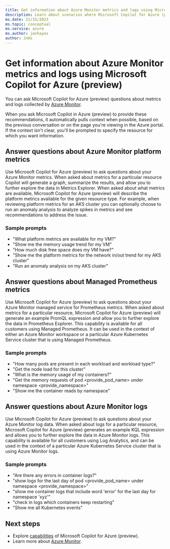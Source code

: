 ```yaml
---
title: Get information about Azure Monitor metrics and logs using Microsoft Copilot for Azure (preview)
description: Learn about scenarios where Microsoft Copilot for Azure (preview) can provide information about Azure Monitor metrics and logs.
ms.date: 11/15/2023
ms.topic: conceptual
ms.service: azure
ms.author: jenhayes
author: JnHs
---
```


# Get information about Azure Monitor metrics and logs using Microsoft Copilot for Azure (preview)

You can ask Microsoft Copilot for Azure (preview) questions about metrics and logs collected by [Azure Monitor](/azure/azure-monitor/).

When you ask Microsoft Copilot in Azure (preview) to provide these recommendations, it automatically pulls context when possible, based on the previous conversation or on the page you're viewing in the Azure portal. If the context isn't clear, you'll be prompted to specify the resource for which you want information.

## Answer questions about Azure Monitor platform metrics

Use Microsoft Copilot for Azure (preview) to ask questions about your Azure Monitor metrics. When asked about metrics for a particular resource Copilot will generate a graph, summarize the results, and allow you to further explore the data in Metrics Explorer. When asked about what metrics are available, Microsoft Copilot for Azure (preview) will describe the platform metrics available for the given resource type. For example, when reviewing platform metrics for an AKS cluster you can optionally choose to run an anomaly analysis to analyze spikes in metrics and see recommendations to address the issue.

### Sample prompts

- "What platform metrics are available for my VM?"
- "Show me the memory usage trend for my VM"
- "How much disk free space does my VM have?"
- "Show me the platform metrics for the network in/out trend for my AKS cluster"
- "Run an anomaly analysis on my AKS cluster"

## Answer questions about Managed Prometheus metrics

Use Microsoft Copilot for Azure (preview) to ask questions about your Azure Monitor managed service for Prometheus metrics. When asked about metrics for a particular resource, Microsoft Copilot for Azure (preview) will generate an example PromQL expression and allow you to further explore the data in Prometheus Explorer. This capability is available for all customers using Managed Prometheus. It can be used in the context of either an Azure Monitor workspace or a particular Azure Kubernetes Service cluster that is using Managed Prometheus.

### Sample prompts

- "How many pods are present in each workload and workload type?"
- "Get the node load for this cluster"
- "What is the memory usage of my containers?"
- "Get the memory requests of pod <provide_pod_name> under namespace <provide_namespace>"
- "Show me the container reads by namespace"

## Answer questions about Azure Monitor logs

Use Microsoft Copilot for Azure (preview) to ask questions about your Azure Monitor log data. When asked about logs for a particular resource, Microsoft Copilot for Azure (preview) generates an example KQL expression and allows you to further explore the data in Azure Monitor logs. This capability is available for all customers using Log Analytics, and can be used in the context of a particular Azure Kubernetes Service cluster that is using Azure Monitor logs.

### Sample prompts

- "Are there any errors in container logs?"
- "show logs for the last day of pod <provide_pod_name> under namespace <provide_namespace>"
- "show me container logs that include word 'error' for the last day for namespace 'xyz'"
- "check in logs which containers keep restarting"
- "Show me all Kubernetes events"

## Next steps

- Explore [capabilities](capabilities.md) of Microsoft Copilot for Azure (preview).
- Learn more about [Azure Monitor](/azure/azure-monitor/).
